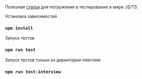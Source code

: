 Полезная [статья](https://tproger.ru/translations/unit-testing-in-javascript/) для погружения в тестирование в мире JS/TS

Установка зависимостей
### `npm install`
Запуск тестов
### `npm run test`
Запуск тестов только из директории interview
### `npm run test:interview`
